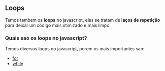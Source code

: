 ## Loops

Temos tambem os **loops** no javascript, eles se tratam de **laços de repetição** para deixar um código mais otimizado e mais limpo


### Quais sao os loops no javascript?

Temos diversos loops no javascript, porem os mais importantes sao:

- [for](/pt4/for.md) 
- [while](/pt4/while.md)
